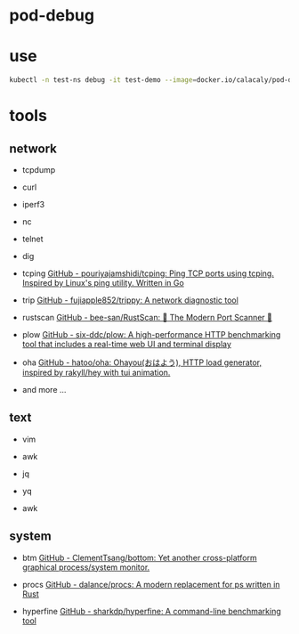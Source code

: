 # pod-debug



# use

```bash
kubectl -n test-ns debug -it test-demo --image=docker.io/calacaly/pod-debug --target=test-demo
```



# tools

## network

+ tcpdump

+ curl

+ iperf3

+ nc

+ telnet

+ dig

+ tcping [GitHub - pouriyajamshidi/tcping: Ping TCP ports using tcping. Inspired by Linux&#39;s ping utility. Written in Go](https://github.com/pouriyajamshidi/tcping)

+ trip [GitHub - fujiapple852/trippy: A network diagnostic tool](https://github.com/fujiapple852/trippy)

+ rustscan [GitHub - bee-san/RustScan: 🤖 The Modern Port Scanner 🤖](https://github.com/bee-san/RustScan)

+ plow [GitHub - six-ddc/plow: A high-performance HTTP benchmarking tool that includes a real-time web UI and terminal display](https://github.com/six-ddc/plow)

+ oha [GitHub - hatoo/oha: Ohayou(おはよう), HTTP load generator, inspired by rakyll/hey with tui animation.](https://github.com/hatoo/oha)

+ and more ...

## text

+ vim

+ awk

+ jq

+ yq

+ awk

## system

+ btm [GitHub - ClementTsang/bottom: Yet another cross-platform graphical process/system monitor.](https://github.com/ClementTsang/bottom)

+ procs [GitHub - dalance/procs: A modern replacement for ps written in Rust](https://github.com/dalance/procs)

+ hyperfine [GitHub - sharkdp/hyperfine: A command-line benchmarking tool](https://github.com/sharkdp/hyperfine)
